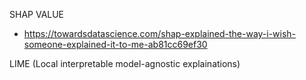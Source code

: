 SHAP VALUE
- https://towardsdatascience.com/shap-explained-the-way-i-wish-someone-explained-it-to-me-ab81cc69ef30

LIME (Local interpretable model-agnostic explainations)
